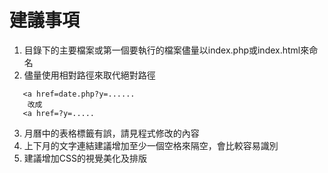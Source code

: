 # 建議事項

1. 目錄下的主要檔案或第一個要執行的檔案儘量以index.php或index.html來命名
2. 儘量使用相對路徑來取代絕對路徑
```
   <a href=date.php?y=......
    改成
   <a href=?y=.....
```
3. 月曆中的表格標籤有誤，請見程式修改的內容
4. 上下月的文字連結建議增加至少一個空格來隔空，會比較容易識別
5. 建議增加CSS的視覺美化及排版
